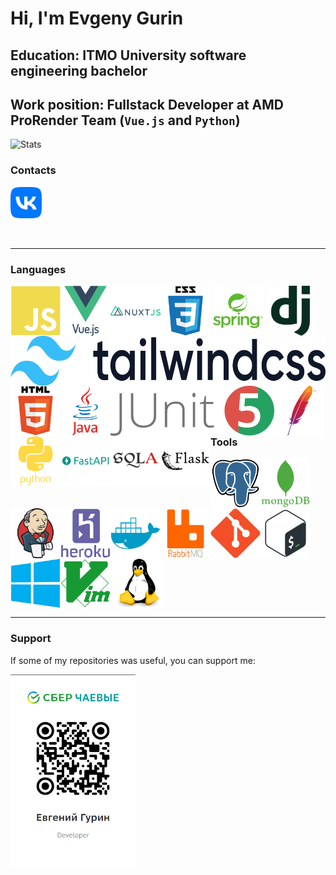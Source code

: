 # Hi, I'm Evgeny Gurin
## Education: ITMO University software engineering bachelor
## Work position: Fullstack Developer at AMD ProRender Team (`Vue.js` and `Python`)


![Stats](https://github-readme-stats.vercel.app/api?username=GulDilin&show_icons=true&count_private=true&theme=codeSTACKr)

### Contacts
[<img alt="VK | GulDilin" width="50px" src="./img/vk.png" />][vk]

[vk]: https://vk.com/guldilin


<br/>
<hr>

### Languages

<img align="left" alt="javascript" height="80px" src="https://github.com/devicons/devicon/blob/master/icons/javascript/javascript-plain.svg" />
<img align="left" alt="VueJs" height="80px" src="https://github.com/devicons/devicon/blob/master/icons/vuejs/vuejs-original-wordmark.svg" />
<img align="left" alt="NuxtJs" height="80px" src="https://github.com/devicons/devicon/blob/master/icons/nuxtjs/nuxtjs-original-wordmark.svg" />
<img align="left" alt="Tailwindcss" height="80px" src="https://github.com/devicons/devicon/blob/master/icons/tailwindcss/tailwindcss-original-wordmark.svg" />
<img align="left" alt="HTML5" height="80px" src="https://github.com/devicons/devicon/blob/master/icons/html5/html5-original-wordmark.svg" />
<img align="middle" alt="CSS3" height="80px" src="https://github.com/devicons/devicon/blob/master/icons/css3/css3-original-wordmark.svg" />


<img align="left" alt="Java" height="80px" src="https://github.com/devicons/devicon/blob/master/icons/java/java-original-wordmark.svg" />
<img align="left" alt="JUnit" height="80px" src="./img/junit.png" />
<img align="left" alt="Maven" height="80px" src="https://raw.githubusercontent.com/github/explore/80688e429a7d4ef2fca1e82350fe8e3517d3494d/topics/maven/maven.png" />
<img align="middle" alt="Spring Boot" height="80px"  src="https://github.com/devicons/devicon/blob/master/icons/spring/spring-original-wordmark.svg" />

<img align="left" alt="Python" height="80px" src="https://github.com/devicons/devicon/blob/master/icons/python/python-plain-wordmark.svg" />
<img align="left" alt="FastAPI" height="80px" src="https://github.com/devicons/devicon/blob/master/icons/fastapi/fastapi-plain-wordmark.svg" />
<img align="left" alt="SQLalchemy" height="80px" src="https://github.com/devicons/devicon/blob/master/icons/sqlalchemy/sqlalchemy-original.svg" />
<img align="left" alt="Flask" height="80px" src="https://github.com/devicons/devicon/blob/master/icons/flask/flask-original-wordmark.svg" />
<img align="middle" alt="Django" height="80px" src="https://github.com/devicons/devicon/blob/master/icons/django/django-plain.svg" />

### Tools
<img align="left" alt="postgresql" width="80px" src="https://github.com/devicons/devicon/blob/master/icons/postgresql/postgresql-original.svg" />
<img align="middle" alt="MongoDB" width="80px" src="https://github.com/devicons/devicon/blob/master/icons/mongodb/mongodb-plain-wordmark.svg" />

<img align="left" alt="jenkins" width="80px" src="https://github.com/devicons/devicon/blob/master/icons/jenkins/jenkins-original.svg" />
<img align="left" alt="heroku" width="80px" src="https://github.com/devicons/devicon/blob/master/icons/heroku/heroku-plain-wordmark.svg" />
<img align="left" alt="docker" width="80px" src="https://github.com/devicons/devicon/blob/master/icons/docker/docker-plain.svg" />
<img align="left" alt="Rabbit MQ" height="80px" src="./img/rabbitmq.png" />
<img align="left" alt="git" width="80px" src="https://github.com/devicons/devicon/blob/master/icons/git/git-plain.svg" />
<img align="left" alt="Bash" width="80px" src="https://github.com/devicons/devicon/blob/master/icons/bash/bash-original.svg" />
<img align="middle" alt="vim" width="80px" src="https://github.com/devicons/devicon/blob/master/icons/vim/vim-plain.svg" />

<img align="left" alt="Windows" width="80px" src="https://github.com/devicons/devicon/blob/master/icons/windows8/windows8-original.svg" />
<img align="middle" alt="Linux" width="80px" src="https://github.com/devicons/devicon/blob/master/icons/linux/linux-original.svg" />

<hr>

### Support
If some of my repositories was useful, you can support me:

<img alt="Sber" width="200px" src="./img/money-card.png" />

